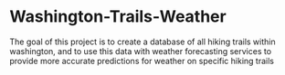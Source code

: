 # Washington-Trails-Weather
The goal of this project is to create a database of all hiking trails within washington, and to use this data with weather forecasting services to provide more accurate predictions for weather on specific hiking trails
